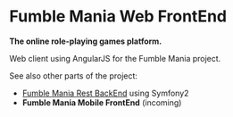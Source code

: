 # Fumble Mania Web FrontEnd

**The online role-playing games platform.**

Web client using AngularJS for the Fumble Mania project.

See also other parts of the project:
- [Fumble Mania Rest BackEnd](https://github.com/KmeCnin/fumble-mania-rest-backend) using Symfony2
- **Fumble Mania Mobile FrontEnd** (incoming)
